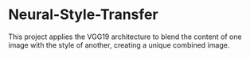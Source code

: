 # Neural-Style-Transfer
This project applies the VGG19 architecture to blend the content of one image with the style of another, creating a unique combined image.
